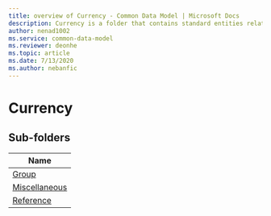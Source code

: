 ```yaml
---
title: overview of Currency - Common Data Model | Microsoft Docs
description: Currency is a folder that contains standard entities related to the Common Data Model.
author: nenad1002
ms.service: common-data-model
ms.reviewer: deonhe
ms.topic: article
ms.date: 7/13/2020
ms.author: nebanfic
---
```


# Currency


## Sub-folders

|Name|
|---|
|[Group](Group/overview.md)|
|[Miscellaneous](Miscellaneous/overview.md)|
|[Reference](Reference/overview.md)|



